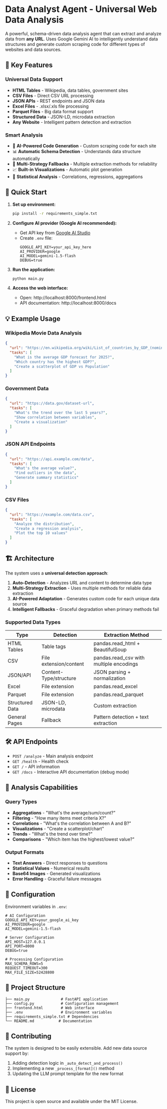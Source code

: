 # Data Analyst Agent - Universal Web Data Analysis

A powerful, schema-driven data analysis agent that can extract and analyze data from **any URL**. Uses Google Gemini AI to intelligently understand data structures and generate custom scraping code for different types of websites and data sources.

## 🌟 Key Features

### Universal Data Support
- **HTML Tables** - Wikipedia, data tables, government sites
- **CSV Files** - Direct CSV URL processing
- **JSON APIs** - REST endpoints and JSON data
- **Excel Files** - .xlsx/.xls file processing
- **Parquet Files** - Big data format support
- **Structured Data** - JSON-LD, microdata extraction
- **Any Website** - Intelligent pattern detection and extraction

### Smart Analysis
- 🧠 **AI-Powered Code Generation** - Custom scraping code for each site
- 📊 **Automatic Schema Detection** - Understands data structure automatically  
- 🔧 **Multi-Strategy Fallbacks** - Multiple extraction methods for reliability
- 📈 **Built-in Visualizations** - Automatic plot generation
- 🧮 **Statistical Analysis** - Correlations, regressions, aggregations

## 🚀 Quick Start

1. **Set up environment:**
   ```bash
   pip install -r requirements_simple.txt
   ```

2. **Configure AI provider (Google AI recommended):**
   - Get API key from [Google AI Studio](https://makersuite.google.com/app/apikey)
   - Create `.env` file:
     ```
     GOOGLE_API_KEY=your_api_key_here
     AI_PROVIDER=google
     AI_MODEL=gemini-1.5-flash
     DEBUG=true
     ```

3. **Run the application:**
   ```bash
   python main.py
   ```

4. **Access the web interface:**
   - Open: http://localhost:8000/frontend.html
   - API documentation: http://localhost:8000/docs

## 💡 Example Usage

### Wikipedia Movie Data Analysis
```json
{
  "url": "https://en.wikipedia.org/wiki/List_of_countries_by_GDP_(nominal)",
  "tasks": [
    "What is the average GDP forecast for 2025?",
    "Which country has the highest GDP?",
    "Create a scatterplot of GDP vs Population"
  ]
}
```

### Government Data
```json
{
  "url": "https://data.gov/dataset-url",
  "tasks": [
    "What's the trend over the last 5 years?",
    "Show correlation between variables",
    "Create a visualization"
  ]
}
```

### JSON API Endpoints
```json
{
  "url": "https://api.example.com/data",
  "tasks": [
    "What's the average value?",
    "Find outliers in the data",
    "Generate summary statistics"
  ]
}
```

### CSV Files
```json
{
  "url": "https://example.com/data.csv",
  "tasks": [
    "Analyze the distribution",
    "Create a regression analysis",
    "Plot the top 10 values"
  ]
}
```

## 🏗️ Architecture

The system uses a **universal detection approach**:

1. **Auto-Detection** - Analyzes URL and content to determine data type
2. **Multi-Strategy Extraction** - Uses multiple methods for reliable data extraction
3. **AI-Powered Adaptation** - Generates custom code for each unique data source
4. **Intelligent Fallbacks** - Graceful degradation when primary methods fail

### Supported Data Types

| Type | Detection | Extraction Method |
|------|-----------|-------------------|
| HTML Tables | Table tags | pandas.read_html + BeautifulSoup |
| CSV | File extension/content | pandas.read_csv with multiple encodings |
| JSON/API | Content-Type/structure | JSON parsing + normalization |
| Excel | File extension | pandas.read_excel |
| Parquet | File extension | pandas.read_parquet |
| Structured Data | JSON-LD, microdata | Custom extraction |
| General Pages | Fallback | Pattern detection + text extraction |

## 🛠️ API Endpoints

- `POST /analyze` - Main analysis endpoint
- `GET /health` - Health check
- `GET /` - API information
- `GET /docs` - Interactive API documentation (debug mode)

## 🎯 Analysis Capabilities

### Query Types
- **Aggregations** - "What's the average/sum/count?"
- **Filtering** - "How many items meet criteria X?"
- **Correlations** - "What's the correlation between A and B?"
- **Visualizations** - "Create a scatterplot/chart"
- **Trends** - "What's the trend over time?"
- **Comparisons** - "Which item has the highest/lowest value?"

### Output Formats
- **Text Answers** - Direct responses to questions
- **Statistical Values** - Numerical results
- **Base64 Images** - Generated visualizations
- **Error Handling** - Graceful failure messages

## 🔧 Configuration

Environment variables in `.env`:

```env
# AI Configuration
GOOGLE_API_KEY=your_google_ai_key
AI_PROVIDER=google
AI_MODEL=gemini-1.5-flash

# Server Configuration  
API_HOST=127.0.0.1
API_PORT=8000
DEBUG=true

# Processing Configuration
MAX_SCHEMA_ROWS=5
REQUEST_TIMEOUT=300
MAX_FILE_SIZE=52428800
```

## 📁 Project Structure

```
├── main.py              # FastAPI application
├── config.py            # Configuration management
├── frontend.html        # Web interface
├── .env                 # Environment variables
├── requirements_simple.txt # Dependencies
└── README.md           # Documentation
```

## 🤝 Contributing

The system is designed to be easily extensible. Add new data source support by:

1. Adding detection logic in `_auto_detect_and_process()`
2. Implementing a new `_process_[format]()` method
3. Updating the LLM prompt template for the new format

## 📝 License

This project is open source and available under the MIT License.
